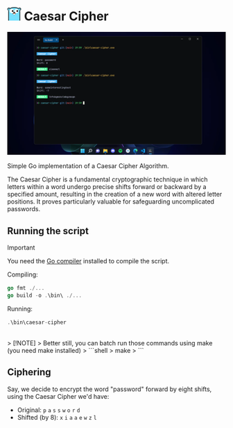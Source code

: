 <h1><img src="./assets/gopher.png" width="32px"/> Caesar Cipher</h1>

<img src="./assets/ui.webp" width="720px" />

Simple Go implementation of a Caesar Cipher Algorithm.  

The Caesar Cipher is a fundamental cryptographic technique in which letters within a word undergo precise shifts forward or backward by a specified amount, resulting in the creation of a new word with altered letter positions. It proves particularly valuable for safeguarding uncomplicated passwords.

## Running the script
> [!IMPORTANT]
> You need the [Go compiler]("https://go.dev/dl/") installed to compile the script.  

Compiling:  
```go
go fmt ./...
go build -o .\bin\ ./...
```

Running:
```go
.\bin\caesar-cipher
```

<br />
> [!NOTE]
> Better still, you can batch run those commands using make (you need make installed)
> ```shell
> make
> ```

## Ciphering

Say, we decide to encrypt the word "password" forward by eight shifts, using the Caesar Cipher we'd have:  
-  Original: `p` `a` `s` `s` `w` `o` `r` `d` 
- Shifted (by 8): `x` `i` `a` `a` `e` `w` `z` `l`
